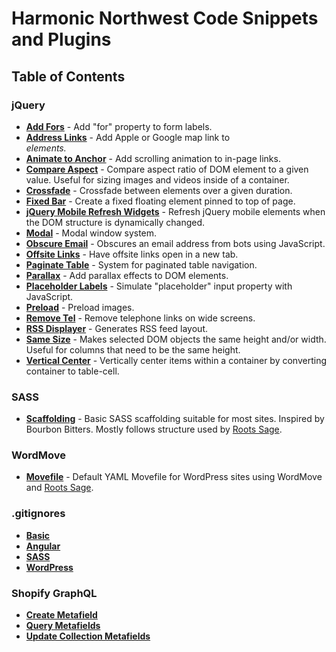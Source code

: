 # Harmonic Northwest Code Snippets and Plugins

## Table of Contents

### jQuery

* **[Add Fors](js/jquery/add-fors)** - Add "for" property to form labels.
* **[Address Links](js/jquery/address-links)** - Add Apple or Google map link to <address> elements.
* **[Animate to Anchor](js/jquery/animate-to-anchor)** - Add scrolling animation to in-page links.
* **[Compare Aspect](js/jquery/compare-aspect)** - Compare aspect ratio of DOM element to a given value. Useful for sizing images and videos inside of a container.
* **[Crossfade](js/jquery/crossfade)** - Crossfade between elements over a given duration.
* **[Fixed Bar](js/jquery/fixed-bar)** - Create a fixed floating element pinned to top of page.
* **[jQuery Mobile Refresh Widgets](js/jquery/jqm-refresh)** - Refresh jQuery mobile elements when the DOM structure is dynamically changed.
* **[Modal](js/jquery/modal)** - Modal window system.
* **[Obscure Email](js/jquery/obscure-email)** - Obscures an email address from bots using JavaScript.
* **[Offsite Links](js/jquery/offsite-links)** - Have offsite links open in a new tab.
* **[Paginate Table](js/jquery/paginate-table)** - System for paginated table navigation.
* **[Parallax](js/jquery/parallax)** - Add parallax effects to DOM elements.
* **[Placeholder Labels](js/jquery/placeholder-labels)** - Simulate "placeholder" input property with JavaScript.
* **[Preload](js/jquery/preload)** - Preload images.
* **[Remove Tel](js/jquery/remove-tel)** - Remove telephone links on wide screens.
* **[RSS Displayer](js/jquery/rss-display)** - Generates RSS feed layout.
* **[Same Size](js/jquery/same-size)** - Makes selected DOM objects the same height and/or width. Useful for columns that need to be the same height.
* **[Vertical Center](js/jquery/vertical-center)** - Vertically center items within a container by converting container to table-cell.

### SASS

* **[Scaffolding](scss/scaffolding)** - Basic SASS scaffolding suitable for most sites. Inspired by Bourbon Bitters. Mostly follows structure used by [Roots Sage](https://github.com/roots/sage/tree/master/resources/assets/styles).

### WordMove

* **[Movefile](wordmove/Movefile)** - Default YAML Movefile for WordPress sites using WordMove and [Roots Sage](https://roots.io/sage/).

### .gitignores

* **[Basic](git/basic)**
* **[Angular](git/angular)**
* **[SASS](git/sass)**
* **[WordPress](git/wordpress)**

### Shopify GraphQL

* **[Create Metafield](shopify/graphql/create-metafield.md)**
* **[Query Metafields](shopify/graphql/query-metafields.md)**
* **[Update Collection Metafields](shopify/graphql/update-collection-metafields.md)**
